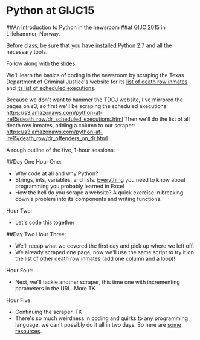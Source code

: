 # Python at GIJC15
##An introduction to Python in the newsroom
##at [GIJC 2015](http://gijc2015.org/) in Lillehammer, Norway.

Before class, be sure that [you have installed Python 2.7](PRE-CLASS.md) and all the necessary tools. 

Follow along [with the slides](http://www.tommeagher.com/pythonIRE15/#/).

We'll learn the basics of coding in the newsroom by scraping the Texas Department of Criminal Justice's website for its [list of death row inmates](http://tdcj.state.tx.us/death_row/dr_offenders_on_dr.html) and [its list of scheduled executions](http://tdcj.state.tx.us/death_row/dr_scheduled_executions.html).

Because we don't want to hammer the TDCJ website, I've mirrored the pages on s3, so first we'll be scraping the scheduled executions: https://s3.amazonaws.com/python-at-ire15/death_row/dr_scheduled_executions.html
Then we'll do the list of all death row inmates, adding a column to our scraper: https://s3.amazonaws.com/python-at-ire15/death_row/dr_offenders_on_dr.html

A rough outline of the five, 1-hour sessions:

##Day One
Hour One:
* Why code at all and why Python?
* Strings, ints, variables, and lists. [Everything](https://github.com/tommeagher/pythonIRE15/blob/master/scripts/day_one/the_basics.py) you need to know about programming you probably learned in Excel
* How the hell do you scrape a website? A quick exercise in breaking down a problem into its components and writing functions.

Hour Two:
* Let's code [this](https://github.com/tommeagher/pythonIRE15/blob/master/scripts/day_one/scrape1.py) together

##Day Two
Hour Three:
* We'll recap what we covered the first day and pick up where we left off.
* We already scraped one page, now we'll use the same script to try it on the list of [other death row inmates](https://github.com/tommeagher/pythonIRE15/blob/master/scripts/day_two/scrape2.py) (add one column and a loop)!

Hour Four:
* Next, we'll tackle another scraper, this time one with incrementing parameters in the URL. More TK

Hour Five: 
* Continuing the scraper. TK
* There's so much weirdness in coding and quirks to any programming language, we can't possibly do it all in two days. So here are [some resources](https://github.com/ireapps/pycar/tree/master/takehome).